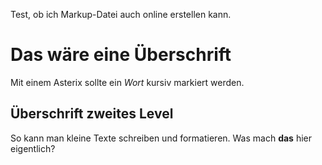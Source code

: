 Test, ob ich Markup-Datei auch online erstellen kann.

# Das wäre eine Überschrift

Mit einem Asterix sollte ein *Wort* kursiv markiert werden.

## Überschrift zweites Level

So kann man kleine Texte schreiben und formatieren.
Was mach **das** hier eigentlich?



